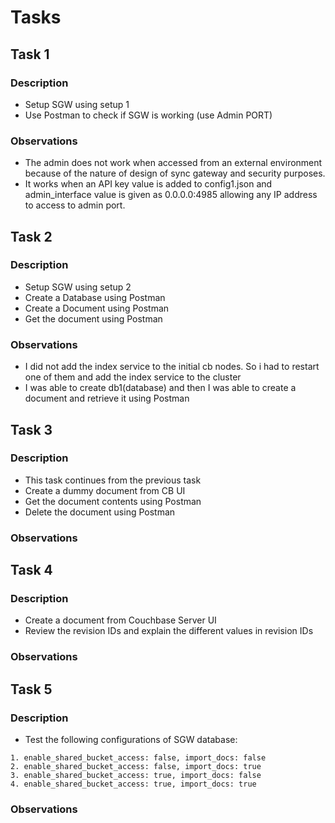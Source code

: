 # Tasks

## Task 1

### Description

- Setup SGW using setup 1
- Use Postman to check if SGW is working (use Admin PORT)

### Observations

- The admin does not work when accessed from an external environment because of the nature of design of sync gateway and security purposes.
- It works when an API key value is added to config1.json and admin_interface value is given as 0.0.0.0:4985 allowing any IP address to access to admin port.

## Task 2

### Description

- Setup SGW using setup 2
- Create a Database using Postman
- Create a Document using Postman
- Get the document using Postman

### Observations

- I did not add the index service to the initial cb nodes. So i had to restart one of them and add the index service to the cluster 
- I was able to create db1(database) and then I was able to create a document and retrieve it using Postman

## Task 3

### Description

- This task continues from the previous task
- Create a dummy document from CB UI
- Get the document contents using Postman
- Delete the document using Postman

### Observations

## Task 4

### Description

- Create a document from Couchbase Server UI
- Review the revision IDs and explain the different values in revision IDs

### Observations

## Task 5

### Description

- Test the following configurations of SGW database:

```
1. enable_shared_bucket_access: false, import_docs: false
2. enable_shared_bucket_access: false, import_docs: true
3. enable_shared_bucket_access: true, import_docs: false
4. enable_shared_bucket_access: true, import_docs: true
```

### Observations
